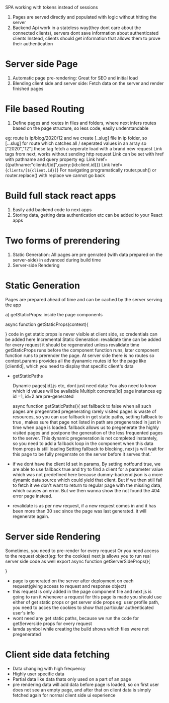 SPA working with tokens instead of sessions

1. Pages are served directly and populated with logic without hitting the server
2. Backend Api work in a stateless way(they dont care about the connected clients), servers dont save information about authenticated clients
   Instead, clients should get information that allows them to prove their authentication

# Server side Page

1. Automatic page pre-rendering: Great for SEO and initial load
2. Blending client side and server side: Fetch data on the server and render finished pages

# File based Routing

1. Define pages and routes in files and folders, where next infers routes based on the page structure, so less code, easily understandable

eg: route is ip/blog/2020/12
and we create [..slug] file in ip folder, so
[...slug] for route which catches all / seperated values in an array so ["2020","12"]
<a> these tag fetch a seperate load with a brand new request
Link tags from next, works without sending http request
Link can be set with href with pathname and query property
eg: Link href={{pathname:"clients/[id]",query:{id:client.id}}}
Link href={`clients/[${client.id}]`}
For navigating programatically
router.push() or router.replace()
with replace we cannot go back

# Build full stack react apps

1. Easily add backend code to next apps
2. Storing data, getting data authentication etc can be added to your React apps

# Two forms of prerendering

1. Static Generation: All pages are pre genrated (with data prepared on the server-side) in advanced during build time
2. Server-side Rendering

# Static Generation

Pages are prepared ahead of time and can be cached by the server serving the app

a) getStaticProps: inside the page components

async function getStaticProps(context){

}
code in get static props is never visible at client side, so credentials can be added here
Incremental Static Generation: revalidate time can be added
for every request it should be regenerated unless revalidate time
getStaticProps runs before the component function runs, later component function runs to prerender the page. At server side there is no routes so context.params provides all the dyanamic routes id for the page like [clientId], which you need to display that specific client's data

- getStaticPaths

  Dynamic pages[id].js etc, dont just need data: You also need to know which id values wiil be available
  Multiplt concrete[id] page instances eg id =1, id=2 are pre-generated

  async function getStaticPaths(){
  set fallback to false when all such pages are pregenrated
  pregenerating rarely visited pages is waste of resources, so you can use fallback in get static paths, setting fallback to true , makes sure that page not listed in path are pregenerated in just in time when page is loaded.
  fallback allows us to pregenerate the highly visited pages and postpone the generation of the less frequented pages to the server. This dynamic pregeneration is not completed instantely, so you need to add a fallback loop in the component when this data from props is still loading
  Setting fallback to blocking, next js will wait for this page to be fully pregenrate on the server before it serves that.`

- if we dont have the client Id set in params, By setting notfound true, we are able to use fallback true and try to find a client for a parameter value
  which was not predefined here because dummy-backend.json is a more dynamic data source
  which could yield that client. But if we then still fail to fetch it we don't want to return to regular page with the missing data, which causes an error.
  But we then wanna show the not found the 404 error page instead.
- revalidate is as per new request, if a new request comes in and it has been more than 30 sec since the page was last generated. it will regenerate again.

# Server side Rendering

Sometimes, you need to pre-render for every request Or you need access to the request object(eg: for the cookies)
next js allows you to run real server side code as well
export async function getServerSideProps(){

}

- page is generated on the server after deployment on each request(giving access to request and response object)
- this request is only added in the page component file and next js is going to run it whenever a request for this page is made
  you should use either of get static props or get server side props
  eg: user profile path, you need to acces the cookies to show that particular authenticated user's info
- wont need any get static paths, because we run the code for getServerside props for every request
- lamda symbol while creating the build shows which files were not pregenerated

# Client side data fetching

- Data changing with high frequency
- Highly user specific data
- Partial data like data thats only used on a part of an page
- pre rendering data will add data before page is loaded, so on first user does not see an empty page, and after that on client data is simply fetched again for normal client side ui experience
